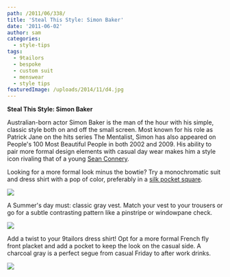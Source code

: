 ```yaml
---
path: /2011/06/338/
title: 'Steal This Style: Simon Baker'
date: '2011-06-02'
author: sam
categories:
  - style-tips
tags:
  - 9tailors
  - bespoke
  - custom suit
  - menswear
  - style tips
featuredImage: /uploads/2014/11/d4.jpg
---
```

**Steal This Style: Simon Baker**

Australian-born actor Simon Baker is the man of the hour with his simple, classic style both on and off the small screen. Most known for his role as Patrick Jane on the hits series The Mentalist, Simon has also appeared on People's 100 Most Beautiful People in both 2002 and 2009. His ability to pair more formal design elements with casual day wear makes him a style icon rivaling that of a young [Sean Connery](http://www.google.com/imgres?imgurl=http://4.bp.blogspot.com/-rf5KTPVqRYM/TZ5L4GZX2gI/AAAAAAAABMw/aSHkKn7gq60/s1600/sean-connery-james-bond.jpg&imgrefurl=http://warlockshomebrew.blogspot.com/2011/04/poll-whos-your-bond-james-bond.html&usg=__QMJ7jN).

Looking for a more formal look minus the bowtie? Try a monochromatic suit and dress shirt with a pop of color, preferably in a [silk pocket square](http://www.brooksbrothers.com/IWCatProductPage.process?Merchant_Id=1&Section_Id=553&Product_Id=886651&Parent_Id=228&sort_by=&sectioncolor=&sectionsize=#null).

![](http://1.bp.blogspot.com/-GIfvekKZryw/TefNLB0j6WI/AAAAAAAAA7M/GN_WlW0kW0A/s320/09f51861ad0262e3bc4b697dcaf2483ad.jpg)

A Summer's day must: classic gray vest. Match your vest to your trousers or go for a subtle contrasting pattern like a pinstripe or windowpane check.

![](http://3.bp.blogspot.com/-oi8eJxj2AXE/TefN3Uzo91I/AAAAAAAAA7k/-1mYHpNiDPc/s320/simon-baker-and-robin-tunney-3.jpg)

Add a twist to your 9tailors dress shirt! Opt for a more formal French fly front placket and add a pocket to keep the look on the casual side. A charcoal gray is a perfect segue from casual Friday to after work drinks.

![](http://3.bp.blogspot.com/-5BHnY1Qm_gY/TefN75tOPfI/AAAAAAAAA7s/5_LXl_Fq3z8/s320/Simon-Baker-simon-baker-10886063-1186-1452.jpg)